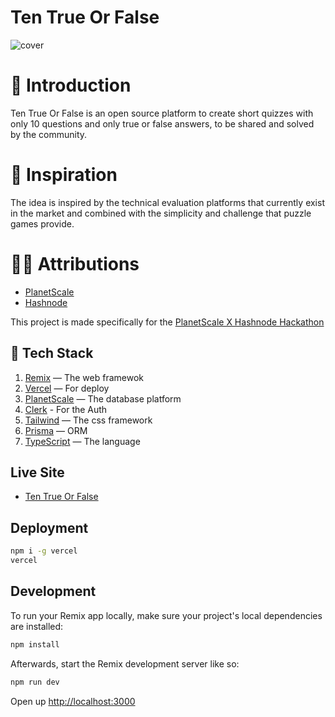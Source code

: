 # Ten True Or False


![cover](https://cdn.hashnode.com/res/hashnode/image/upload/v1659282707239/OWJHBGeLQ.png?w=1600&h=840&fit=crop&crop=entropy&auto=compress,format&format=webp)



# 📑 Introduction

Ten True Or False is an open source platform to create short quizzes with only 10 questions and only true or false answers, to be shared and solved by the community.


# 🧩 Inspiration

The idea is inspired by the technical evaluation platforms that currently exist in the market and combined with the simplicity and challenge that puzzle games provide.

# 🧑‍🎨 Attributions
- [PlanetScale](https://planetscale.com/?utm_source=hashnode&utm_medium=hackathon&utm_campaign=announcement_article)
- [Hashnode](https://hashnode.com/?source=planetscale_hackathon_announcement)


This project is made specifically for the [PlanetScale X Hashnode Hackathon](https://townhall.hashnode.com/planetscale-hackathon)

## 📀 Tech Stack

1. [Remix](https://remix.run/) — The web framewok
2. [Vercel](https://vercel.com/) — For deploy
3. [PlanetScale](https://planetscale.com/) — The database platform
4. [Clerk](https://clerk.dev/) - For the Auth
5. [Tailwind](https://tailwindcss.com/) — The css framework
6. [Prisma](https://www.prisma.io/) —  ORM
7. [TypeScript](https://www.typescriptlang.org/) — The language

## Live Site
- [Ten True Or False](https://ttf-psi.vercel.app/)

## Deployment

```sh
npm i -g vercel
vercel
```

## Development

To run your Remix app locally, make sure your project's local dependencies are installed:

```sh
npm install
```

Afterwards, start the Remix development server like so:

```sh
npm run dev
```

Open up [http://localhost:3000](http://localhost:3000)
